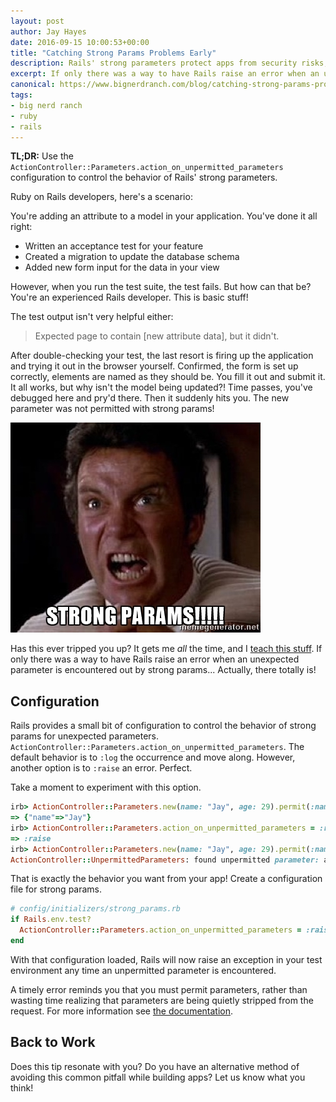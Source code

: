 ```yaml
---
layout: post
author: Jay Hayes
date: 2016-09-15 10:00:53+00:00
title: "Catching Strong Params Problems Early"
description: Rails' strong parameters protect apps from security risks, but can also make it tough to troubleshoot missing data. Learn to get better info from strong params.
excerpt: If only there was a way to have Rails raise an error when an unexpected parameter is encountered out by strong params... Actually, there totally is!
canonical: https://www.bignerdranch.com/blog/catching-strong-params-problems-early/
tags:
- big nerd ranch
- ruby
- rails
---
```


**TL;DR:** Use the `ActionController::Parameters.action_on_unpermitted_parameters` configuration to control the behavior of Rails' strong parameters.

Ruby on Rails developers, here's a scenario:

You're adding an attribute to a model in your application. You've done it all right:

- Written an acceptance test for your feature
- Created a migration to update the database schema
- Added new form input for the data in your view

However, when you run the test suite, the test fails.
But how can that be? You're an experienced Rails developer. This is basic stuff!

The test output isn't very helpful either:

> Expected page to contain [new attribute data], but it didn't.

After double-checking your test, the last resort is firing up the application and trying it out in the browser yourself. Confirmed, the form is set up correctly, elements are named as they should be. You fill it out and submit it. It all works, but why isn't the model being updated?! Time passes, you've debugged here and pry'd there. Then it suddenly hits you.
The new parameter was not permitted with strong params!

![Khan](/img/blog/2016/09/khan.jpg "Khan")

Has this ever tripped you up?
It gets me _all_ the time, and I [teach this stuff][class].
If only there was a way to have Rails raise an error when an unexpected parameter is encountered out by strong params...
Actually, there totally is!

## Configuration

Rails provides a small bit of configuration to control the behavior of strong params for unexpected parameters.
`ActionController::Parameters.action_on_unpermitted_parameters`.
The default behavior is to `:log` the occurrence and move along.
However, another option is to `:raise` an error.
Perfect.

Take a moment to experiment with this option.

```ruby
irb> ActionController::Parameters.new(name: "Jay", age: 29).permit(:name).to_h
=> {"name"=>"Jay"}
irb> ActionController::Parameters.action_on_unpermitted_parameters = :raise
=> :raise
irb> ActionController::Parameters.new(name: "Jay", age: 29).permit(:name).to_h
ActionController::UnpermittedParameters: found unpermitted parameter: age
```

That is exactly the behavior you want from your app! Create a configuration file for strong params.

```ruby
# config/initializers/strong_params.rb
if Rails.env.test?
  ActionController::Parameters.action_on_unpermitted_parameters = :raise
end
```

With that configuration loaded, Rails will now raise an exception in your test environment any time an unpermitted parameter is encountered.

A timely error reminds you that you must permit parameters, rather than wasting time realizing that parameters are being quietly stripped from the request.
For more information see [the documentation][docs].

## Back to Work

Does this tip resonate with you? Do you have an alternative method of avoiding this common pitfall while building apps? Let us know what you think!

[class]: https://training.bignerdranch.com/classes/ruby-on-rails
[docs]: http://api.rubyonrails.org/classes/ActionController/Parameters.html
